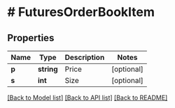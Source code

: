 # # FuturesOrderBookItem

## Properties

Name | Type | Description | Notes
------------ | ------------- | ------------- | -------------
**p** | **string** | Price | [optional] 
**s** | **int** | Size | [optional] 

[[Back to Model list]](../../README.md#documentation-for-models) [[Back to API list]](../../README.md#documentation-for-api-endpoints) [[Back to README]](../../README.md)
